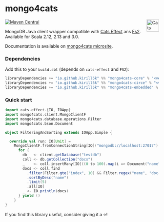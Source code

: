 mongo4cats
==========

[![Maven Central](https://img.shields.io/maven-central/v/io.github.kirill5k/mongo4cats-core_2.13.svg)](http://search.maven.org/#search%7Cga%7C1%mongo4cats-core)
<a href="https://typelevel.org/cats/"><img src="https://typelevel.org/cats/img/cats-badge.svg" height="40px" align="right" alt="Cats friendly" /></a>

MongoDB Java client wrapper compatible with [Cats Effect](https://typelevel.org/cats-effect/) ans [Fs2](http://fs2.io/).
Available for Scala 2.12, 2.13 and 3.0.

Documentation is available on [mongo4cats microsite](https://kirill5k.github.io/mongo4cats/docs/).

### Dependencies

Add this to your `build.sbt` (depends on `cats-effect` and `FS2`):

```scala
libraryDependencies += "io.github.kirill5k" %% "mongo4cats-core" % "<version>"
libraryDependencies += "io.github.kirill5k" %% "mongo4cats-circe" % "<version>"// circe support
libraryDependencies += "io.github.kirill5k" %% "mongo4cats-embedded" % "<version>" // embedded-mongodb
```

### Quick start

```scala
import cats.effect.{IO, IOApp}
import mongo4cats.client.MongoClientF
import mongo4cats.database.operations.Filter
import mongo4cats.bson.Document

object FilteringAndSorting extends IOApp.Simple {

  override val run: IO[Unit] =
    MongoClientF.fromConnectionString[IO]("mongodb://localhost:27017").use { client =>
      for {
        db   <- client.getDatabase("testdb")
        coll <- db.getCollection("docs")
        _    <- coll.insertMany[IO]((0 to 100).map(i => Document("name" -> s"doc-$i", "index" -> i)))
        docs <- coll.find
          .filter(Filter.gte("index", 10) && Filter.regex("name", "doc-[1-9]0"))
          .sortByDesc("name")
          .limit(5)
          .all[IO]
        _ <- IO.println(docs)
      } yield ()
    }
}
```

If you find this library useful, consider giving it a ⭐!